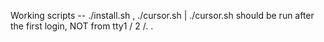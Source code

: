 Working scripts -- ./install.sh , ./cursor.sh | ./cursor.sh should be run after the first login, NOT from tty1 / 2 /. .
